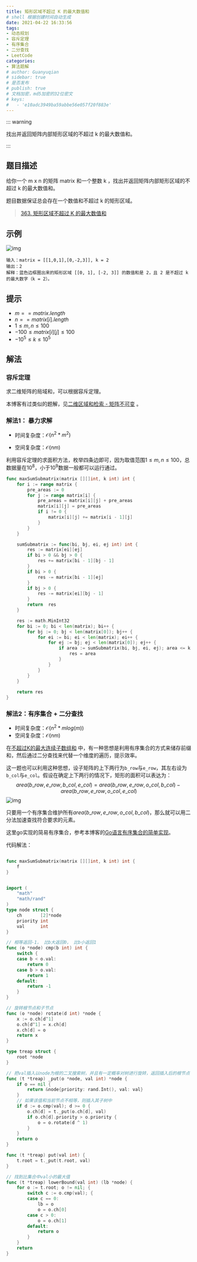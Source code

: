 ```yaml
---
title: 矩形区域不超过 K 的最大数值和
# shell 根据创建时间自动生成
date: 2021-04-22 16:33:56
tags:
- 动态规划
- 容斥定理
- 有序集合
- 二分查找
- LeetCode
categories:
- 算法题解
# author: Guanyuqian
# sidebar: true
# 是否发布
# publish: true
# 文档加密，md5加密的32位密文
# keys:
# 	- 'e10adc3949ba59abbe56e057f20f883e'
---
```


::: warning

找出并返回矩阵内部矩形区域的不超过 k 的最大数值和。

:::

<!-- more -->

## 题目描述

给你一个 m x n 的矩阵 matrix 和一个整数 k ，找出并返回矩阵内部矩形区域的不超过 k 的最大数值和。

题目数据保证总会存在一个数值和不超过 k 的矩形区域。



> [363. 矩形区域不超过 K 的最大数值和](https://leetcode-cn.com/problems/max-sum-of-rectangle-no-larger-than-k/)



## 示例

![img](./sum-grid.jpg)

```
输入：matrix = [[1,0,1],[0,-2,3]], k = 2
输出：2
解释：蓝色边框圈出来的矩形区域 [[0, 1], [-2, 3]] 的数值和是 2，且 2 是不超过 k 的最大数字（k = 2）。
```



## 提示

- $m == matrix.length$
- $n == matrix[i].length$
- $1 \le m, n \le 100$
- $-100 \le matrix[i][j] \le 100$
- $-10^5 \le k \le 10^5$

## 解法

### 容斥定理

求二维矩阵的局域和，可以根据容斥定理。

本博客有过类似的题解，见[二维区域和检索 - 矩阵不可变](https://www.guanyuqian.com/content/Category/algorithm/SumRegion) 。

### 解法1： 暴力求解

- 时间复杂度：$\mathcal{O}(n^2 * m^2)$

- 空间复杂度：$\mathcal{O}(nm)$


利用容斥定理的求面积方法，枚举四条边即可，因为取值范围$1 \le m, n \le 100$，总数据量在$10^8$，小于$10^9$数据一般都可以运行通过。


```go
func maxSumSubmatrix(matrix [][]int, k int) int {
    for i := range matrix {
        pre_areas := 0
        for j := range matrix[i] {
            pre_areas = matrix[i][j] + pre_areas
            matrix[i][j] = pre_areas
            if i != 0 {
                matrix[i][j] += matrix[i - 1][j]
            }
        }
    }

    sumSubmatrix := func(bi, bj, ei, ej int) int {
        res := matrix[ei][ej]
        if bi > 0 && bj > 0 {
            res += matrix[bi - 1][bj - 1]
        }
        if bi > 0 {
            res -= matrix[bi - 1][ej]
        }
        if bj > 0 {
            res -= matrix[ei][bj - 1]
        }
        return  res
    }

    res := math.MinInt32
    for bi := 0; bi < len(matrix); bi++ {
        for bj := 0; bj < len(matrix[0]); bj++ {
            for ei := bi; ei < len(matrix); ei++ {
                for ej := bj; ej < len(matrix[0]); ej++ {
                    if area := sumSubmatrix(bi, bj, ei, ej); area <= k && area > res {
                        res = area
                    }
                }
            }
        }
    }
    
    return res
}
```



### 解法2：有序集合 + 二分查找

- 时间复杂度：$\mathcal{O}(n^2 * m log(m))$
- 空间复杂度：$\mathcal{O}(nm)$

在[不超过K的最大连续子数组和](https://www.guanyuqian.com/content/Category/algorithm/subarraySum2) 中，有一种思想是利用有序集合的方式来储存前缀和，然后通过二分查找来代替一个维度的遍历，提示效率。

这一题也可以利用这种思想，设子矩阵的上下两行为`b_row`与`e_row`，其左右设为`b_col`与`e_col`。假设在确定上下两行的情况下，矩形的面积可以表达为：
$$
area(b\_row,e\_row,b\_col,e\_col) =
area(b\_row,e\_row,o\_col,b\_col) - area(b\_row,e\_row,o\_col,e\_col)
$$
![img](./img.png)



只要用一个有序集合维护所有$area(b\_row,e\_row,o\_col,b\_col)$，那么就可以用二分法加速查找符合要求的元素。

这里go实现的简易有序集合，参考本博客的[Go语言有序集合的简单实现](https://www.guanyuqian.com/content/Category/algorithm/orderSetOfGo)。

代码解法：

```go

func maxSumSubmatrix(matrix [][]int, k int) int {
    f
}


import (
	"math"
	"math/rand"
)
type node struct {
	ch       [2]*node
	priority int
	val      int
}

// 相等返回-1， 比b大返回0， 比b小返回1
func (o *node) cmp(b int) int {
	switch {
	case b < o.val:
		return 0
	case b > o.val:
		return 1
	default:
		return -1
	}
}

// 旋转根节点和子节点
func (o *node) rotate(d int) *node {
	x := o.ch[d^1]
	o.ch[d^1] = x.ch[d]
	x.ch[d] = o
	return x
}

type treap struct {
	root *node
}

// 把val插入以node为根的二叉搜索树，并且有一定概率对树进行旋转，返回插入后的根节点
func (t *treap) _put(o *node, val int) *node {
	if o == nil {
		return &node{priority: rand.Int(), val: val}
	}
	// 如果该值和当前节点不相等，则插入其子树中
	if d := o.cmp(val); d >= 0 {
		o.ch[d] = t._put(o.ch[d], val)
		if o.ch[d].priority > o.priority {
			o = o.rotate(d ^ 1)
		}
	}
	return o
}

func (t *treap) put(val int) {
	t.root = t._put(t.root, val)
}

// 找到比集合中val小的最大值
func (t *treap) lowerBound(val int) (lb *node) {
	for o := t.root; o != nil; {
		switch c := o.cmp(val); {
		case c == 0:
			lb = o
			o = o.ch[0]
		case c > 0:
			o = o.ch[1]
		default:
			return o
		}
	}
	return
}

```

